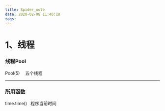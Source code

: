 ```yaml
---
title: Spider_note
date: 2020-02-08 11:40:18
tags:
---
```

# 1、线程
### 线程Pool
Pool(5) &emsp;五个线程
<hr/>

### 所用函数
time.time() &nbsp; 程序当前时间